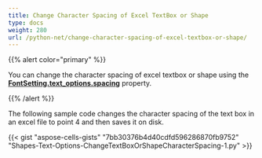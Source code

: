 ```yaml
---
title: Change Character Spacing of Excel TextBox or Shape
type: docs
weight: 280
url: /python-net/change-character-spacing-of-excel-textbox-or-shape/
---
```


{{% alert color="primary" %}}

You can change the character spacing of excel textbox or shape using the [**FontSetting.text_options.spacing**](https://reference.aspose.com/cells/python-net/aspose.cells.drawing.texts/textoptions/spacing) property.

{{% /alert %}}

The following sample code changes the character spacing of the text box in an excel file to point 4 and then saves it on disk.

{{< gist "aspose-cells-gists" "7bb30376b4d40cdfd596286870fb9752" "Shapes-Text-Options-ChangeTextBoxOrShapeCharacterSpacing-1.py" >}}
